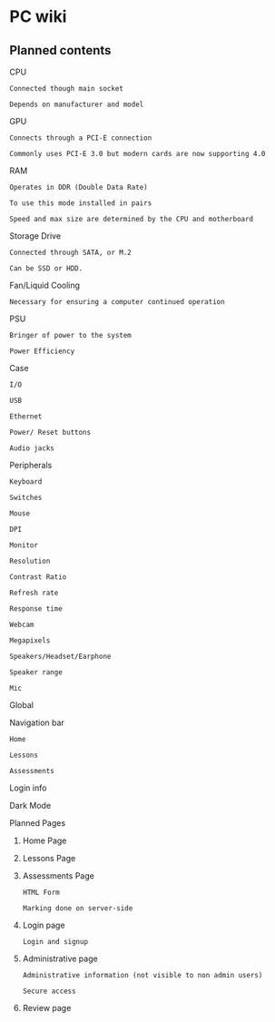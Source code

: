 # PC wiki

## Planned contents

CPU

    Connected though main socket

    Depends on manufacturer and model

GPU

    Connects through a PCI-E connection

    Commonly uses PCI-E 3.0 but modern cards are now supporting 4.0

RAM

    Operates in DDR (Double Data Rate)

    To use this mode installed in pairs

    Speed and max size are determined by the CPU and motherboard

Storage Drive

    Connected through SATA, or M.2

    Can be SSD or HDD.

Fan/Liquid Cooling

    Necessary for ensuring a computer continued operation

PSU

    Bringer of power to the system

    Power Efficiency

Case

    I/O

    USB

    Ethernet

    Power/ Reset buttons

    Audio jacks

Peripherals

    Keyboard

    Switches

    Mouse

    DPI

    Monitor

    Resolution

    Contrast Ratio

    Refresh rate

    Response time

    Webcam

    Megapixels

    Speakers/Headset/Earphone

    Speaker range

    Mic

Global

Navigation bar

    Home

    Lessons

    Assessments

Login info

Dark Mode

Planned Pages

1. Home Page

2. Lessons Page

3. Assessments Page

    ```
    HTML Form

    Marking done on server-side
    ```

4. Login page

    ```
    Login and signup
    ```

5. Administrative page

    ```
    Administrative information (not visible to non admin users)

    Secure access
    ```

6. Review page

